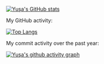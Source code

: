 [![Yuşa's GitHub stats](https://github-readme-stats-yusaincedere.vercel.app/api?username=yusaincedere&show_icons=true&theme=radical)]([https://github.com/a](github-readme-stats-yusaincedere.vercel.app))

My GitHub activity:

[![Top Langs](https://github-readme-stats-yusaincedere.vercel.app/api/top-langs/?username=yusaincedere&layout=compact)]([https://github.com/yusaincedere](github-readme-stats-yusaincedere.vercel.app))

My commit activity over the past year:

[![Yuşa's github activity graph](https://github-readme-activity-graph-yusaincedere.vercel.app/graph?username=yusaincedere&theme=dracula)](https://github.com/yusaincedere/github-readme-activity-graph)



